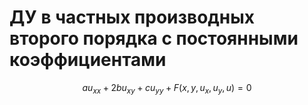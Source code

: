 # ДУ в частных производных второго порядка с постоянными коэффициентами

$$au_{xx}+2bu_{xy}+cu_{yy}+F(x, y, u_x, u_y, u)=0$$
